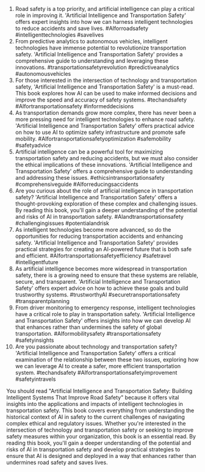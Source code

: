 1. Road safety is a top priority, and artificial intelligence can play a critical role in improving it. 'Artificial Intelligence and Transportation Safety' offers expert insights into how we can harness intelligent technologies to reduce accidents and save lives. #AIforroadsafety #intelligenttechnologies #savelives
2. From predictive analytics to autonomous vehicles, intelligent technologies have immense potential to revolutionize transportation safety. 'Artificial Intelligence and Transportation Safety' provides a comprehensive guide to understanding and leveraging these innovations. #transportationsafetyrevolution #predictiveanalytics #autonomousvehicles
3. For those interested in the intersection of technology and transportation safety, 'Artificial Intelligence and Transportation Safety' is a must-read. This book explores how AI can be used to make informed decisions and improve the speed and accuracy of safety systems. #techandsafety #AIfortransportationsafety #informeddecisions
4. As transportation demands grow more complex, there has never been a more pressing need for intelligent technologies to enhance road safety. 'Artificial Intelligence and Transportation Safety' offers practical advice on how to use AI to optimize safety infrastructure and promote safe mobility. #AIfortransportationsafetyoptimization #safemobility #safetyadvice
5. Artificial intelligence can be a powerful tool for maximizing transportation safety and reducing accidents, but we must also consider the ethical implications of these innovations. 'Artificial Intelligence and Transportation Safety' offers a comprehensive guide to understanding and addressing these issues. #ethicsintransportationsafety #comprehensiveguide #AIforreducingsaccidents
6. Are you curious about the role of artificial intelligence in transportation safety? 'Artificial Intelligence and Transportation Safety' offers a thought-provoking exploration of these complex and challenging issues. By reading this book, you'll gain a deeper understanding of the potential and risks of AI in transportation safety. #AIandtransportationsafety #challengingissues #potentialandrisk
7. As intelligent technologies become more advanced, so do the opportunities for reducing transportation accidents and enhancing safety. 'Artificial Intelligence and Transportation Safety' provides practical strategies for creating an AI-powered future that is both safe and efficient. #AIfortransportationsafetyefficiency #safetravel #intelligentfuture
8. As artificial intelligence becomes more widespread in transportation safety, there is a growing need to ensure that these systems are reliable, secure, and transparent. 'Artificial Intelligence and Transportation Safety' offers expert advice on how to achieve these goals and build trustworthy systems. #trustworthyAI #securetransportationsafety #transparentplanning
9. From driver monitoring to emergency response, intelligent technologies have a critical role to play in transportation safety. 'Artificial Intelligence and Transportation Safety' offers insights into how we can develop AI that enhances rather than undermines the safety of global transportation. #AIformobilitysafety #transportationsafety #safetyinsights
10. Are you passionate about technology and transportation safety? 'Artificial Intelligence and Transportation Safety' offers a critical examination of the relationship between these two issues, exploring how we can leverage AI to create a safer, more efficient transportation system. #techandsafety #AIfortransportationsafetyimprovement #safetyintravels

You should read "Artificial Intelligence and Transportation Safety: Building Intelligent Systems That Improve Road Safety" because it offers vital insights into the applications and impacts of intelligent technologies in transportation safety. This book covers everything from understanding the historical context of AI in safety to the current challenges of navigating complex ethical and regulatory issues. Whether you're interested in the intersection of technology and transportation safety or seeking to improve safety measures within your organization, this book is an essential read. By reading this book, you'll gain a deeper understanding of the potential and risks of AI in transportation safety and develop practical strategies to ensure that AI is designed and deployed in a way that enhances rather than undermines road safety and saves lives.
